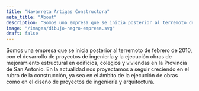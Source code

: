 ```yaml
---
title: "Navarreta Artigas Constructora"
meta_title: "About"
description: "Somos una empresa que se inicia posterior al terremoto de febrero de 2010, con el desarrollo de proyectos de ingeniería y la ejecución obras de mejoramiento estructural en edificios, colegios y viviendas en la Provincia de San Antonio. En la actualidad nos proyectamos a seguir creciendo en el rubro de la construcción, ya sea en el ámbito de la ejecución de obras como en el diseño de proyectos de ingeniería y arquitectura."
image: "/images/dibujo-negro-empresa.svg"
draft: false
---
```


Somos una empresa que se inicia posterior al terremoto de febrero de 2010, con el desarrollo de proyectos de ingeniería y la ejecución obras de mejoramiento estructural en edificios, colegios y viviendas en la Provincia de San Antonio. En la actualidad nos proyectamos a seguir creciendo en el rubro de la construcción, ya sea en el ámbito de la ejecución de obras como en el diseño de proyectos de ingeniería y arquitectura.
